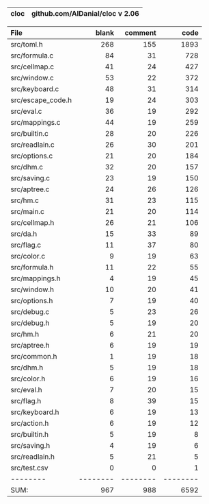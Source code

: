 cloc|github.com/AlDanial/cloc v 2.06
--- | ---

File|blank|comment|code
:-------|-------:|-------:|-------:
src/toml.h|268|155|1893
src/formula.c|84|31|728
src/cellmap.c|41|24|427
src/window.c|53|22|372
src/keyboard.c|48|31|314
src/escape_code.h|19|24|303
src/eval.c|36|19|292
src/mappings.c|44|19|259
src/builtin.c|28|20|226
src/readlain.c|26|30|201
src/options.c|21|20|184
src/dhm.c|32|20|157
src/saving.c|23|19|150
src/aptree.c|24|26|126
src/hm.c|31|23|115
src/main.c|21|20|114
src/cellmap.h|26|21|106
src/da.h|15|33|89
src/flag.c|11|37|80
src/color.c|9|19|63
src/formula.h|11|22|55
src/mappings.h|4|19|45
src/window.h|10|20|41
src/options.h|7|19|40
src/debug.c|5|23|26
src/debug.h|5|19|20
src/hm.h|6|21|20
src/aptree.h|6|19|19
src/common.h|1|19|18
src/dhm.h|5|19|18
src/color.h|6|19|16
src/eval.h|7|20|15
src/flag.h|8|39|15
src/keyboard.h|6|19|13
src/action.h|6|19|12
src/builtin.h|5|19|8
src/saving.h|4|19|6
src/readlain.h|5|21|5
src/test.csv|0|0|1
--------|--------|--------|--------
SUM:|967|988|6592
